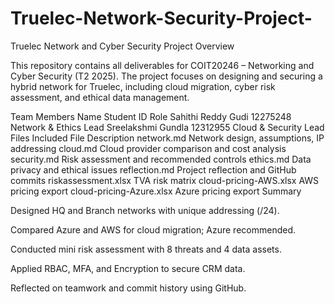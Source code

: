 # Truelec-Network-Security-Project-
Truelec Network and Cyber Security Project
Overview

This repository contains all deliverables for COIT20246 – Networking and Cyber Security (T2 2025).
The project focuses on designing and securing a hybrid network for Truelec, including cloud migration, cyber risk assessment, and ethical data management.

Team Members
Name	Student ID	Role
Sahithi Reddy Gudi	12275248	Network & Ethics Lead
Sreelakshmi Gundla	12312955	Cloud & Security Lead
Files Included
File	Description
network.md	Network design, assumptions, IP addressing
cloud.md	Cloud provider comparison and cost analysis
security.md	Risk assessment and recommended controls
ethics.md	Data privacy and ethical issues
reflection.md	Project reflection and GitHub commits
riskassessment.xlsx	TVA risk matrix
cloud-pricing-AWS.xlsx	AWS pricing export
cloud-pricing-Azure.xlsx	Azure pricing export
Summary

Designed HQ and Branch networks with unique addressing (/24).

Compared Azure and AWS for cloud migration; Azure recommended.

Conducted mini risk assessment with 8 threats and 4 data assets.

Applied RBAC, MFA, and Encryption to secure CRM data.

Reflected on teamwork and commit history using GitHub.
